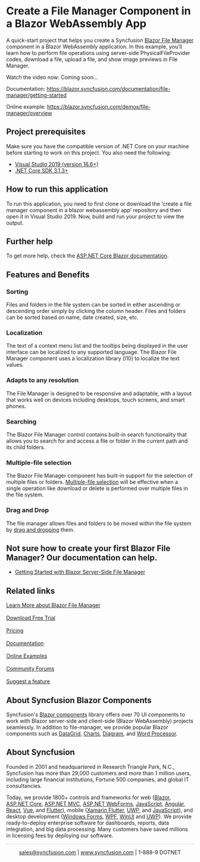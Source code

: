# Create a File Manager Component in a Blazor WebAssembly App

A quick-start project that helps you create a Syncfusion [Blazor File Manager](https://www.syncfusion.com/blazor-components/blazor-file-manager?utm_source=github&utm_medium=listing&utm_campaign=blazor-file-manager-github-samples) component in a Blazor WebAssembly application. In this example, you’ll learn how to perform file operations using server-side PhysicalFileProvider codes, download a file, upload a file, and show image previews in File Manager.

Watch the video now: Coming soon...

Documentation: https://blazor.syncfusion.com/documentation/file-manager/getting-started

Online example: https://blazor.syncfusion.com/demos/file-manager/overview 

## Project prerequisites
Make sure you have the compatible version of .NET Core on your machine before starting to work on this project. You also need the following:
* [Visual Studio 2019 (version 16.6+)]( https://visualstudio.microsoft.com/downloads)
* [.NET Core SDK 3.1.3+](https://dotnet.microsoft.com/download/dotnet-core/3.1)

## How to run this application
To run this application, you need to first clone or download the ‘create a file manager component in a blazor webassembly app’ repository and then open it in Visual Studio 2019. Now, build and run your project to view the output.

## Further help

To get more help, check the [ASP.NET Core Blazor documentation](https://docs.microsoft.com/en-us/aspnet/core/blazor).

## Features and Benefits

### Sorting
Files and folders in the file system can be sorted in either ascending or descending order simply by clicking the column header. Files and folders can be sorted based on name, date created, size, etc.

### Localization
The text of a context menu list and the tooltips being displayed in the user interface can be localized to any supported language. The Blazor File Manager component uses a localization library (l10) to localize the text values.

### Adapts to any resolution 
The File Manager is designed to be responsive and adaptable, with a layout that works well on devices including desktops, touch screens, and smart phones.

### Searching
The Blazor File Manager control contains built-in search functionality that allows you to search for and access a file or folder in the current path and its child folders.

### Multiple-file selection
The Blazor File Manager component has built-in support for the selection of multiple files or folders. [Multiple-file selection](https://blazor.syncfusion.com/documentation/file-manager/multiple-file-selection?utm_medium=listing&utm_source=github-examples&utm_campaign=blazor-file-manager-github-examples) will be effective when a single operation like download or delete is performed over multiple files in the file system.

### Drag and Drop 
The file manager allows files and folders to be moved within the file system by [drag and dropping](https://blazor.syncfusion.com/documentation/file-manager/drag-and-drop?utm_medium=listing&utm_source=github-examples&utm_campaign=blazor-file-manager-github-examples) them.


## Not sure how to create your first Blazor File Manager? Our documentation can help.
* [Getting Started with Blazor Server-Side File Manager](https://blazor.syncfusion.com/documentation/file-manager/getting-started?utm_medium=listing&utm_source=github-examples&utm_campaign=blazor-file-manager-github-examples)

## Related links
[Learn More about Blazor File Manager](https://www.syncfusion.com/blazor-components/blazor-file-manager?utm_source=github&utm_medium=listing&utm_campaign=blazor-file-manager-github-samples) <br/><br/>
[Download Free Trial](https://www.syncfusion.com/downloads?utm_source=github&utm_medium=listing&utm_campaign=blazor-file-manager-github-samples) <br/><br/>
[Pricing](https://www.syncfusion.com/sales/products/blazor?utm_source=github&utm_medium=listing&utm_campaign=blazor-file-manager-github-samples) <br/><br/>
[Documentation](https://blazor.syncfusion.com/documentation/file-manager/getting-started?utm_source=github&utm_medium=listing&utm_campaign=blazor-file-manager-github-samples) <br/><br/>
[Online Examples](https://blazor.syncfusion.com/demos/file-manager/overview?theme=bootstrap5?utm_source=github&utm_medium=listing&utm_campaign=blazor-file-manager-github-samples) <br/><br/>
[Community Forums](https://www.syncfusion.com/forums/blazor-components?control=filemanager?utm_source=github&utm_medium=listing&utm_campaign=blazor-file-manager-github-samples) <br/><br/>
[Suggest a feature](https://www.syncfusion.com/feedback/blazor-components?utm_source=github&utm_medium=listing&utm_campaign=blazor-file-manager-github-samples)

## About Syncfusion Blazor Components
Syncfusion's [Blazor components](https://www.syncfusion.com/blazor-components?utm_source=github&utm_medium=listing&utm_campaign=blazor-file-manager-github-samples) library offers over 70 UI components to work with Blazor server-side and client-side (Blazor WebAssembly) projects seamlessly. In addition to file-manager, we provide popular Blazor components such as [DataGrid](https://www.syncfusion.com/blazor-components/blazor-datagrid?utm_source=github&utm_medium=listing&utm_campaign=blazor-file-manager-github-samples), [Charts](https://www.syncfusion.com/blazor-components/blazor-charts?utm_source=github&utm_medium=listing&utm_campaign=blazor-file-manager-github-samples), [Diagram](https://www.syncfusion.com/blazor-components/blazor-diagram?utm_source=github&utm_medium=listing&utm_campaign=blazor-file-manager-github-samples), and [Word Processor](https://www.syncfusion.com/blazor-components/blazor-word-processor?utm_source=github&utm_medium=listing&utm_campaign=blazor-file-manager-github-samples).

## About Syncfusion
Founded in 2001 and headquartered in Research Triangle Park, N.C., Syncfusion has more than 29,000 customers and more than 1 million users, including large financial institutions, Fortune 500 companies, and global IT consultancies.
 
Today, we provide 1800+ controls and frameworks for web ([Blazor](https://www.syncfusion.com/blazor-components?utm_source=github&utm_medium=listing&utm_campaign=blazor-file-manager-github-samples), [ASP.NET Core](https://www.syncfusion.com/aspnet-core-ui-controls?utm_source=github&utm_medium=listing&utm_campaign=blazor-file-manager-github-samples), [ASP.NET MVC](https://www.syncfusion.com/aspnet-mvc-ui-controls?utm_source=github&utm_medium=listing&utm_campaign=blazor-file-manager-github-samples), [ASP.NET WebForms](https://www.syncfusion.com/jquery/aspnet-webforms-ui-controls?utm_source=github&utm_medium=listing&utm_campaign=blazor-file-manager-github-samples), [JavaScript](https://www.syncfusion.com/javascript-ui-controls?utm_source=github&utm_medium=listing&utm_campaign=blazor-file-manager-github-samples), [Angular](https://www.syncfusion.com/angular-components?utm_source=github&utm_medium=listing&utm_campaign=blazor-file-manager-github-samples), [React](https://www.syncfusion.com/react-components?utm_source=github&utm_medium=listing&utm_campaign=blazor-file-manager-github-samples), [Vue](https://www.syncfusion.com/vue-components?utm_source=github&utm_medium=listing&utm_campaign=blazor-file-manager-github-samples), and [Flutter](https://www.syncfusion.com/flutter-widgets?utm_source=github&utm_medium=listing&utm_campaign=blazor-file-manager-github-samples)), mobile ([Xamarin](https://www.syncfusion.com/xamarin-ui-controls?utm_source=github&utm_medium=listing&utm_campaign=blazor-file-manager-github-samples),[Flutter](https://www.syncfusion.com/flutter-widgets?utm_source=github&utm_medium=listing&utm_campaign=blazor-file-manager-github-samples), [UWP](https://www.syncfusion.com/uwp-ui-controls?utm_source=github&utm_medium=listing&utm_campaign=blazor-file-manager-github-samples), and [JavaScript](https://www.syncfusion.com/javascript-ui-controls?utm_source=github&utm_medium=listing&utm_campaign=blazor-file-manager-github-samples)), and desktop development ([Windows Forms](https://www.syncfusion.com/winforms-ui-controls?utm_source=github&utm_medium=listing&utm_campaign=blazor-file-manager-github-samples), [WPF](https://www.syncfusion.com/wpf-controls?utm_source=github&utm_medium=listing&utm_campaign=blazor-file-manager-github-samples), [WinUI](https://www.syncfusion.com/winui-controls?utm_source=github&utm_medium=listing&utm_campaign=blazor-file-manager-github-samples) and [UWP](https://www.syncfusion.com/uwp-ui-controls?utm_source=github&utm_medium=listing&utm_campaign=blazor-file-manager-github-samples)). We provide ready-to-deploy enterprise software for dashboards, reports, data integration, and big data processing. Many customers have saved millions in licensing fees by deploying our software.

		
<hr style="height:0.3px;border:none;color:lightgrey;background-color:lightgrey;" />

<p align="center">
  <a href="mailto:sales@syncfusion.com?Subject=Syncfusion Blazor File Manager - Github" target="_top">sales@syncfusion.com</a> | <a href="https://www.syncfusion.com?utm_source=github&utm_medium=listing&utm_campaign=blazor-file-manager-github-samples">www.syncfusion.com</a> | 1-888-9 DOTNET <br>
</p>
